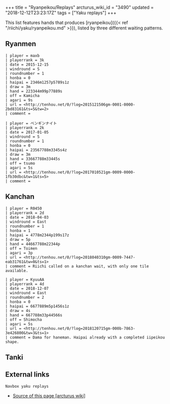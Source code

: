 +++
title = "Ryanpeikou/Replays"
arcturus_wiki_id = "3490"
updated = "2018-12-12T23:23:17Z"
tags = ["Yaku replays"]
+++

This list features hands that produces [ryanpeikou]({{< ref "/riichi/yaku/ryanpeikou.md" >}}),
listed by three different waiting patterns.

## Ryanmen

```Replay/Tenhou.net|
| player = maxb
| playerrank = 3k
| date = 2015-12-15
| windround = S
| roundnumber = 1
| honba = 0
| haipai = 2346m1257p5789s1z
| draw = 3m
| hand = 223344m99p77889s
| off = Kamicha
| agari = 9s
| url = <http://tenhou.net/0/?log=2015121506gm-0001-0000-2bd83161&ts=5&tw=2>
| comment =
```

```Replay/Tenhou.net|
| player = ペンギンナイト
| playerrank = 2k
| date = 2017-01-05
| windround = S
| roundnumber = 1
| honba = 0
| haipai = 23567788m3345s4z
| draw = 3m
| hand = 33667788m33445s
| off = tsumo
| agari = 5s
| url = <http://tenhou.net/0/?log=2017010521gm-0009-0000-1fb30dbc&tw=1&ts=5>
| comment =
```

## Kanchan

```Replay/Tenhou.net|
| player = R0450
| playerrank = 2d
| date = 2018-04-03
| windround = East
| roundnumber = 1
| honba = 1
| haipai = 4778m2344p199s17z
| draw = 5p
| hand = 44667788m22344p
| off = Toimen
| agari = 3p
| url = <http://tenhou.net/0/?log=2018040310gm-0009-7447-eab31761&tw=0&ts=1>
| comment = Riichi called on a kanchan wait, with only one tile available.
```

```Replay/Tenhou.net|
| player = KyuuAA
| playerrank = 4d
| date = 2018-12-07
| windround = East
| roundnumber = 2
| honba = 0
| haipai = 6677889m5p1456s1z
| draw = 4s
| hand = 667788m33p44566s
| off = Shimocha
| agari = 5s
| url = <http://tenhou.net/0/?log=2018120715gm-000b-7863-3e426800&tw=3&ts=1>
| comment = Dama for haneman. Haipai already with a completed iipeikou shape.
```

## Tanki

## External links

`Navbox yaku replays`

- [Source of this page [arcturus wiki]](http://arcturus.su/wiki/Ryanpeikou/Replays)
